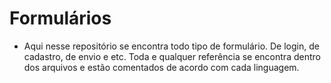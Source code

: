 # Formulários
* Aqui nesse repositório se encontra todo tipo de formulário. De login, de cadastro, de envio e etc. Toda e qualquer referência se encontra dentro dos arquivos  e estão comentados de acordo com cada linguagem.

